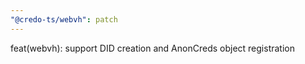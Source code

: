 ```yaml
---
"@credo-ts/webvh": patch
---
```


feat(webvh): support DID creation and AnonCreds object registration

